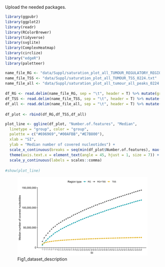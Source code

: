 Upload the needed packages.

``` r
library(ggpubr)
library(ggplot2)
library(readr)
library(RColorBrewer)
library(tidyverse)
library(svglite)
library(ComplexHeatmap)
library(circlize)
library("edgeR")
library(paletteer)
```

``` r
name_file_RG <- "data/Suppl/saturation_plot_all_TUMOUR_REGULATORY_REGIONS_0224.txt"
name_file_TSS <- "data/Suppl/saturation_plot_all_TUMOUR_TSS_0224.txt"
name_file_all <- "data/Suppl/saturation_plot_all_tumour_all_peaks_0224.txt"

df_RG <- read.delim(name_file_RG, sep = "\t", header = T) %>% mutate(group="RG")
df_TSS <- read.delim(name_file_TSS, sep = "\t", header = T) %>% mutate(group="TSS")
df_all <- read.delim(name_file_all, sep = "\t", header = T) %>% mutate(group="RG+TSS")

df_plot <- rbind(df_RG,df_TSS,df_all)
```

``` r
plot_line <- ggline(df_plot, "Number.of.features", "Median",
  linetype = "group", color = "group",
  palette = c("#696969","#00AFBB","#E7B800"),
  xlab = "SI",
  ylab = "Median number of covered nucleotides") +
  scale_x_continuous(breaks = seq(min(df_plot$Number.of.features), max(df_plot$Number.of.features),by = 1))+
  theme(axis.text.x = element_text(angle = 45, hjust = 1, size = 7)) + labs(linetype ="Region type",color = "Region type")+
  scale_y_continuous(labels = scales::comma) 

#show(plot_line)
```

<figure>
<img
src="https://github.com/cleliacort/NRF1_paper/blob/main/Fig1/figures/Suppl/prova_saturation_plot_diveded_by_promoter_and_enhancer_plus_all_0724.png"
alt="Fig1_dataset_description" />
<figcaption aria-hidden="true">Fig1_dataset_description</figcaption>
</figure>
